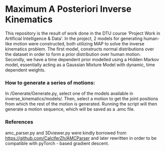 # Maximum A Posteriori Inverse Kinematics
This repository is the result of work done in the DTU course 'Project Work in Artificial Intelligence & Data'. In the project, 2 models for generating human-like motion were constructed, both utilizing MAP to solve the inverse kinematics problem. The first model, constructs normal distributions over the dataset in order to form a prior distribution over human motion. Secondly, we have a time dependent prior modelled using a Hidden Markov model, essentially acting as a Gaussian Mixture Model with dynamic, time dependent weights.


### How to generate a series of motions:
In /Generate/Generate.py, select one of the models available in inverse_kinematics/models/. Then, select a motion to get the joint positions from which the rest of the motion is generated. Running the script will then generate a motion sequence, which will be saved as a .amc file.

### References
amc_parser.py and 3Dviewer.py were kindly borrowed from https://github.com/CalciferZh/AMCParser and later rewritten in order to be compatible with pyTorch - based gradient descent.





